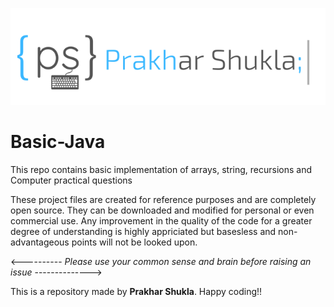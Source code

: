 ![](https://github.com/PrakharTech/Basic-Java/blob/master/Copy%20of%20Untitled%20(1).png)


# Basic-Java
This repo contains basic implementation of arrays, string, recursions and Computer practical questions

These project files are created for reference purposes and are completely open source. They can be downloaded and modified for personal or even commercial use. Any improvement in the quality of the code for a greater degree of understanding is highly appriciated but basesless and non-advantageous points will not be looked upon.

<---------- *Please use your common sense and brain before raising an issue* -------------->

This is a repository made by **Prakhar Shukla**. Happy coding!!
